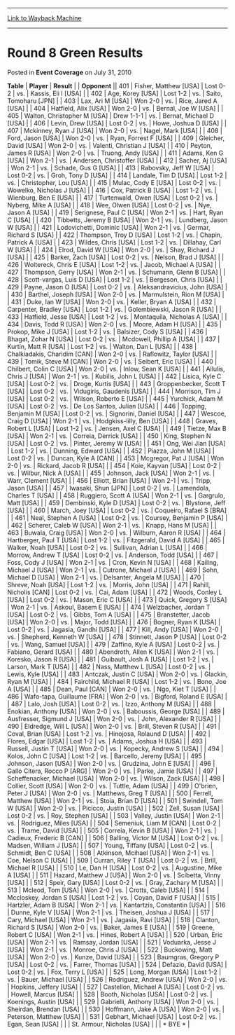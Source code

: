 
---
[Link to Wayback Machine](https://web.archive.org/web/20220125091215/https://magic.wizards.com/en/articles/archive/event-coverage/round-8-green-results-2010-07-31)

[_metadata_:description]:- "TablePlayerResult Opponent401Fisher, Matthew [USA]Lost 0-2vs.Kassis, Eli I [USA]402Age, Korey [USA]Lost 1-2vs.Saito, Tomoharu [JPN]403Lax, Ari M [USA]Won 2-0vs.Rice, Jared A [USA]404Hatfield, Alix [USA]Won 2-0vs.Bernal, Joe W [USA]405Walton, Christopher M [USA]Drew 1-1-1vs.Bernat, Michael D [USA]406Levin, Drew [USA]Lost 0-2vs.Howe, Joshua D [USA]407Mckinney, Ryan J [USA]Won"
[_metadata_:generator]:- "Drupal 7 (http://drupal.org)"
[_metadata_:node]:- "450181"
[_metadata_:publish_date]:- "2010-07-31"
[_metadata_:source]:- "div-main-content"
[_metadata_:title]:- "Round 8 Green Results"
[_metadata_:wayback_capture_timestamp]:- "2022-01-25 09:12:15"
[_metadata_:wayback_raw_url]:- "https://web.archive.org/web/20220125091215id_/https://magic.wizards.com/en/articles/archive/event-coverage/round-8-green-results-2010-07-31"
[_metadata_:wayback_url]:- "https://magic.wizards.com/en/articles/archive/event-coverage/round-8-green-results-2010-07-31"
---


Round 8 Green Results
=====================



 Posted in **Event Coverage**
 on July 31, 2010 












 **Table** | **Player** | **Result** |  | **Opponent** || 401 | Fisher, Matthew [USA] | Lost 0-2 | vs. | Kassis, Eli I [USA] |
| 402 | Age, Korey [USA] | Lost 1-2 | vs. | Saito, Tomoharu [JPN] |
| 403 | Lax, Ari M [USA] | Won 2-0 | vs. | Rice, Jared A [USA] |
| 404 | Hatfield, Alix [USA] | Won 2-0 | vs. | Bernal, Joe W [USA] |
| 405 | Walton, Christopher M [USA] | Drew 1-1-1 | vs. | Bernat, Michael D [USA] |
| 406 | Levin, Drew [USA] | Lost 0-2 | vs. | Howe, Joshua D [USA] |
| 407 | Mckinney, Ryan J [USA] | Won 2-0 | vs. | Nagel, Mark [USA] |
| 408 | Ford, Jason [USA] | Won 2-0 | vs. | Ryan, Forrest F [USA] |
| 409 | Gleicher, David [USA] | Won 2-0 | vs. | Valenti, Christian J [USA] |
| 410 | Peyton, James R [USA] | Won 2-0 | vs. | Truong, Andy [USA] |
| 411 | Adams, Ken G [USA] | Won 2-1 | vs. | Andersen, Christoffer [USA] |
| 412 | Sacher, Aj [USA] | Won 2-1 | vs. | Schade, Gus G [USA] |
| 413 | Rabovsky, Jeff W [USA] | Lost 0-2 | vs. | Groh, Tony D [USA] |
| 414 | Landale, Tim D [USA] | Lost 1-2 | vs. | Christopher, Lou [USA] |
| 415 | Mulac, Cody E [USA] | Lost 0-2 | vs. | Wowelko, Nicholas J [USA] |
| 416 | Cox, Patrick B [USA] | Lost 1-2 | vs. | Wienburg, Ben E [USA] |
| 417 | Turtenwald, Owen [USA] | Lost 0-2 | vs. | Nyberg, Mike A [USA] |
| 418 | Wee, Olwen [USA] | Lost 0-2 | vs. | Nye, Jason A [USA] |
| 419 | Serignese, Paul C [USA] | Won 2-1 | vs. | Hart, Ryan C [USA] |
| 420 | Tibbetts, Jeremy B [USA] | Won 2-1 | vs. | Lundberg, Jason W [USA] |
| 421 | Lodovichetti, Dominic [USA] | Won 2-1 | vs. | Germar, Richard S [USA] |
| 422 | Thompson, Troy D [USA] | Lost 1-2 | vs. | Chapin, Patrick A [USA] |
| 423 | Wildes, Chris [USA] | Lost 1-2 | vs. | Dillahay, Carl W [USA] |
| 424 | Elrod, David W [USA] | Won 2-0 | vs. | Shay, Richard J [USA] |
| 425 | Barker, Zach [USA] | Lost 0-2 | vs. | Nelson, Brad J [USA] |
| 426 | Woltereck, Chris E [USA] | Lost 1-2 | vs. | Jacob, Michael A [USA] |
| 427 | Thompson, Gerry [USA] | Won 2-1 | vs. | Schumann, Glenn B [USA] |
| 428 | Scott-vargas, Luis D [USA] | Lost 1-2 | vs. | Bergeson, Chris [USA] |
| 429 | Payne, Jason O [USA] | Lost 0-2 | vs. | Aleksandravicius, John [USA] |
| 430 | Barthel, Joseph [USA] | Won 2-0 | vs. | Marmulstein, Rion M [USA] |
| 431 | Duke, Ian W [USA] | Won 2-0 | vs. | Keller, Bryan A [USA] |
| 432 | Carpenter, Bradley [USA] | Lost 1-2 | vs. | Golembiewski, Jason R [USA] |
| 433 | Hatfield, Jesse [USA] | Lost 1-2 | vs. | Montaquila, Nicholas A [USA] |
| 434 | Davis, Todd R [USA] | Won 2-0 | vs. | Moore, Adam H [USA] |
| 435 | Prokop, Mike J [USA] | Lost 1-2 | vs. | Balsizer, Cody S [USA] |
| 436 | Bhagat, Zohar N [USA] | Lost 0-2 | vs. | Mcdowell, Phillip A [USA] |
| 437 | Kurtin, Matt R [USA] | Lost 1-2 | vs. | Walton, Dan L [USA] |
| 438 | Chalkiadakis, Charidim [CAN] | Won 2-0 | vs. | Raflowitz, Taylor [USA] |
| 439 | Tomik, Steve M [CAN] | Won 2-0 | vs. | Seibert, Eric [USA] |
| 440 | Chilbert, Colin C [USA] | Won 2-0 | vs. | Inlow, Sean K [USA] |
| 441 | Allulis, Chris J [USA] | Won 2-1 | vs. | Kubilis, John L [USA] |
| 442 | Lisica, Kyle C [USA] | Lost 0-2 | vs. | Droge, Kurtis [USA] |
| 443 | Groppenbecker, Scott T [USA] | Lost 0-2 | vs. | Vidugiris, Gaudenis [USA] |
| 444 | Morrison, Tim J [USA] | Lost 0-2 | vs. | Wilson, Roberto E [USA] |
| 445 | Yurchick, Adam M [USA] | Lost 0-2 | vs. | De Los Santos, Julian [USA] |
| 446 | Topping, Benjamin M [USA] | Lost 0-2 | vs. | Signorini, Daniel [USA] |
| 447 | Wescoe, Craig D [USA] | Won 2-1 | vs. | Hodgkiss-lilly, Ben [USA] |
| 448 | Graves, Robert L [USA] | Lost 1-2 | vs. | Jensen, Axel C [USA] |
| 449 | Tietze, Max B [USA] | Won 2-1 | vs. | Correia, Derrick [USA] |
| 450 | King, Stephen N [USA] | Lost 0-2 | vs. | Pinter, Jeremy W [USA] |
| 451 | Ong, Wei Jian [USA] | Lost 1-2 | vs. | Dunning, Edward [USA] |
| 452 | Piazza, John M [USA] | Lost 0-2 | vs. | Duncan, Kyle A [CAN] |
| 453 | Mcgregor, Pat J [USA] | Won 2-0 | vs. | Rickard, Jacob R [USA] |
| 454 | Koie, Kayvan [USA] | Lost 0-2 | vs. | Wilbur, Nick A [USA] |
| 455 | Johnson, Jack [USA] | Won 2-1 | vs. | Warr, Clement [USA] |
| 456 | Elliott, Brian [USA] | Won 2-1 | vs. | Tripp, Jason [USA] |
| 457 | Iwasaki, Shun [JPN] | Lost 0-2 | vs. | Lamendola, Charles T [USA] |
| 458 | Ruggiero, Scott A [USA] | Won 2-1 | vs. | Gargrulo, Matt [USA] |
| 459 | Dembinski, Kyle D [USA] | Lost 0-2 | vs. | Blystone, Jeff [USA] |
| 460 | March, Joey [USA] | Lost 0-2 | vs. | Coqueiro, Rafael S [BRA] |
| 461 | Neal, Stephen A [USA] | Lost 0-2 | vs. | Coursey, Benjamin P [USA] |
| 462 | Scherer, Caleb W [USA] | Won 2-1 | vs. | Knapp, Hans M [USA] |
| 463 | Buwala, Craig [USA] | Won 2-0 | vs. | Wilburn, Aaron R [USA] |
| 464 | Hartberger, Paul T [USA] | Lost 1-2 | vs. | Fitzgerald, David A [USA] |
| 465 | Walker, Noah [USA] | Lost 0-2 | vs. | Sullivan, Adrian L [USA] |
| 466 | Morrow, Andrew T [USA] | Lost 0-2 | vs. | Anderson, Todd [USA] |
| 467 | Foss, Cody J [USA] | Won 2-1 | vs. | Cron, Kevin N [USA] |
| 468 | Kailing, Michael J [USA] | Won 2-1 | vs. | Cutrone, Michael J [USA] |
| 469 | Sohn, Michael D [USA] | Won 2-1 | vs. | Delsanter, Angela M [USA] |
| 470 | Shreve, Noah [USA] | Lost 1-2 | vs. | Morris, John [USA] |
| 471 | Rahill, Nicholis [CAN] | Lost 0-2 | vs. | Cai, Adam [USA] |
| 472 | Woods, Conley L [USA] | Lost 0-2 | vs. | Mason, Eric C [USA] |
| 473 | Quick, Gregory S [USA] | Won 2-1 | vs. | Askoul, Basem E [USA] |
| 474 | Welzbacher, Jordan T [USA] | Lost 0-2 | vs. | Gibbs, Tom A [USA] |
| 475 | Branstetter, Jacob [USA] | Won 2-0 | vs. | Major, Todd [USA] |
| 476 | Bogner, Ryan K [USA] | Lost 0-2 | vs. | Jagasia, Gandhi [USA] |
| 477 | Kill, Andy [USA] | Won 2-0 | vs. | Shepherd, Kenneth W [USA] |
| 478 | Stinnett, Jason P [USA] | Lost 0-2 | vs. | Wang, Samuel [USA] |
| 479 | Zaffino, Kyle A [USA] | Lost 0-2 | vs. | Fabiano, Gerard [USA] |
| 480 | Abendroth, Allen K [USA] | Won 2-1 | vs. | Koresko, Jason R [USA] |
| 481 | Guibault, Josh A [USA] | Lost 1-2 | vs. | Larson, Mark T [USA] |
| 482 | Nass, Matthew L [USA] | Lost 0-2 | vs. | Lewis, Kyle [USA] |
| 483 | Antczak, Justin C [USA] | Won 2-0 | vs. | Glackin, Ryan M [USA] |
| 484 | Fairchild, Michael R [USA] | Lost 1-2 | vs. | Bono, Joe A [USA] |
| 485 | Dean, Paul [CAN] | Won 2-0 | vs. | Ngo, Kiet T [USA] |
| 486 | Wafo-tapa, Guillaume [FRA] | Won 2-0 | vs. | Bigford, Roland E [USA] |
| 487 | Lalo, Josh [USA] | Lost 0-2 | vs. | Izzo, Anthony M [USA] |
| 488 | Enokian, Anthony [USA] | Won 2-0 | vs. | Baboussis, George [USA] |
| 489 | Ausfresser, Sigmund J [USA] | Won 2-0 | vs. | John, Alexander R [USA] |
| 490 | Eldredge, Will L [USA] | Won 2-0 | vs. | Brill, Steven R [USA] |
| 491 | Coval, Brian [USA] | Lost 1-2 | vs. | Hinojosa, Rolaund D [USA] |
| 492 | Flores, Edgar [USA] | Lost 1-2 | vs. | Adams, Joshua H [USA] |
| 493 | Russell, Justin T [USA] | Won 2-0 | vs. | Kopecky, Andrew S [USA] |
| 494 | Kolos, John C [USA] | Lost 1-2 | vs. | Barcello, Jeremy [USA] |
| 495 | Johnson, Jason [USA] | Won 2-0 | vs. | Grudzina, John E [USA] |
| 496 | Gallo Citera, Rocco P [ARG] | Won 2-0 | vs. | Parke, Jamie [USA] |
| 497 | Scheffenacker, Michael [USA] | Won 2-0 | vs. | Wilson, Zack [USA] |
| 498 | Collier, Scott [USA] | Won 2-0 | vs. | Tuttle, Adam [USA] |
| 499 | O'brien, Peter J [USA] | Won 2-0 | vs. | Matthews, Greg T [USA] |
| 500 | Ferrell, Matthew [USA] | Won 2-1 | vs. | Stoia, Brian D [USA] |
| 501 | Swindell, Tom W [USA] | Won 2-0 | vs. | Picicco, Justin [USA] |
| 502 | Zell, Susan [USA] | Lost 0-2 | vs. | Roy, Stephen [USA] |
| 503 | Valley, Justin [USA] | Won 2-1 | vs. | Rodriguez, Miles [USA] |
| 504 | Semeniuk, Liam M [CAN] | Lost 0-2 | vs. | Trame, David [USA] |
| 505 | Correia, Kevin B [USA] | Won 2-1 | vs. | Cadieux, Frederic B [CAN] |
| 506 | Balling, Victor M [USA] | Lost 0-2 | vs. | Madsen, William J [USA] |
| 507 | Young, Tiffany [USA] | Lost 0-2 | vs. | Schmidt, Ben C [USA] |
| 508 | Atkinson, Mcihael [USA] | Won 2-1 | vs. | Coe, Nelson C [USA] |
| 509 | Curran, Riley T [USA] | Lost 0-2 | vs. | Brill, Michael R [USA] |
| 510 | Le, Dan H [USA] | Lost 0-2 | vs. | Augustine, Mike A [USA] |
| 511 | Hazard, Matthew J [USA] | Won 2-0 | vs. | Scibetta, Vinny [USA] |
| 512 | Speir, Gary [USA] | Lost 0-2 | vs. | Gray, Zachary M [USA] |
| 513 | Mcleod, Tom [USA] | Won 2-0 | vs. | Crotts, Caleb [USA] |
| 514 | Mccloskey, Jordan S [USA] | Lost 1-2 | vs. | Coyan, David F [USA] |
| 515 | Hartzler, Adam B [USA] | Won 2-1 | vs. | Kantartzis, Constantin [USA] |
| 516 | Dunne, Kyle V [USA] | Won 2-1 | vs. | Theisen, Joshua J [USA] |
| 517 | Cary, Michael [USA] | Won 2-1 | vs. | Jagasia, Ravi [USA] |
| 518 | Clanton, Richard S [USA] | Won 2-0 | vs. | Baker, James E [USA] |
| 519 | Greene, Robert C [USA] | Won 2-1 | vs. | Hines, Robert A [USA] |
| 520 | Urban, Eric [USA] | Won 2-1 | vs. | Ramsay, Jordan [USA] |
| 521 | Voduarka, Jesse J [USA] | Won 2-1 | vs. | Monroe, Chris J [USA] |
| 522 | Buckowing, Matt [USA] | Won 2-0 | vs. | Kunze, David [USA] |
| 523 | Baumgras, Gregory P [USA] | Lost 0-2 | vs. | Farrer, Thomas [USA] |
| 524 | Defazio, David [USA] | Lost 0-2 | vs. | Fox, Terry L [USA] |
| 525 | Long, Morgan [USA] | Lost 1-2 | vs. | Bauer, Michael [USA] |
| 526 | Rodriguez, Andrew [USA] | Won 2-0 | vs. | Hopkins, Jeffery [USA] |
| 527 | Castellon, Michael A [USA] | Lost 0-2 | vs. | Howell, Marcus [USA] |
| 528 | Booth, Nicholas [USA] | Lost 0-2 | vs. | Koenings, Austin [USA] |
| 529 | Gabrielli, Anthony [USA] | Won 2-0 | vs. | Sheirdan, Brendan [USA] |
| 530 | Hoffmann, Jake A [USA] | Won 2-0 | vs. | Peterson, Matthew [USA] |
| 531 | Gebhart, Michael [USA] | Lost 0-2 | vs. | Egan, Sean [USA] |
|  | St. Armour, Nicholas [USA] |  |  | \* BYE \* |







